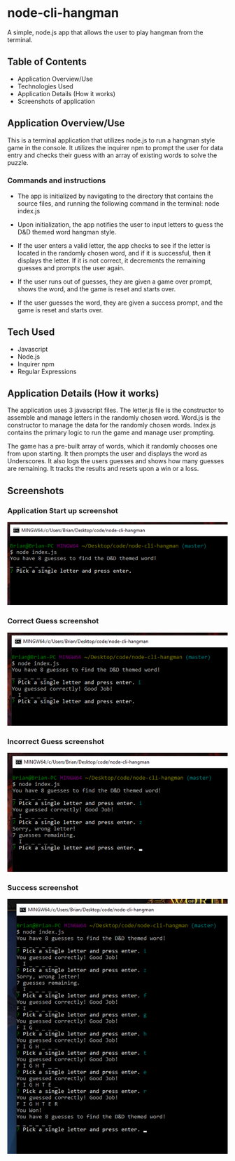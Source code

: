 # node-cli-hangman
A simple, node.js app that allows the user to play hangman from the terminal.

## Table of Contents

* Application Overview/Use
* Technologies Used
* Application Details (How it works)
* Screenshots of application

## Application Overview/Use

This is a terminal application that utilizes node.js to run a hangman style game in the console. It utilizes the inquirer npm to prompt the user for data entry and checks their guess with an array of existing words to solve the puzzle. 

### Commands and instructions

* The app is initialized by navigating to the directory that contains the source files, and running the following command in the terminal: node index.js

* Upon initialization, the app notifies the user to input letters to guess the D&D themed word hangman style.

* If the user enters a valid letter, the app checks to see if the letter is located in the randomly chosen word, and if it is successful, then it displays the letter. If it is not correct, it decrements the remaining guesses and prompts the user again. 

* If the user runs out of guesses, they are given a game over prompt, shows the word, and the game is reset and starts over.

* If the user guesses the word, they are given a success prompt, and the game is reset and starts over. 

## Tech Used

* Javascript
* Node.js
* Inquirer npm
* Regular Expressions

## Application Details (How it works)

The application uses 3 javascript files. The letter.js file is the constructor to assemble and manage letters in the randomly chosen word. Word.js is the constructor to manage the data for the randomly chosen words. Index.js contains the primary logic to run the game and manage user prompting.

The game has a pre-built array of words, which it randomly chooses one from upon starting. It then prompts the user and displays the word as Underscores. It also logs the users guesses and shows how many guesses are remaining. It tracks the results and resets upon a win or a loss. 

## Screenshots

### Application Start up screenshot
![application start screenshot](./images/application_start.png)

### Correct Guess screenshot
![correct guess screenshot](./images/correct_guess.png)

### Incorrect Guess screenshot
![incorrect guess screenshot](./images/incorrect_guess.png)

### Success screenshot
![success screenshot](./images/success.png)